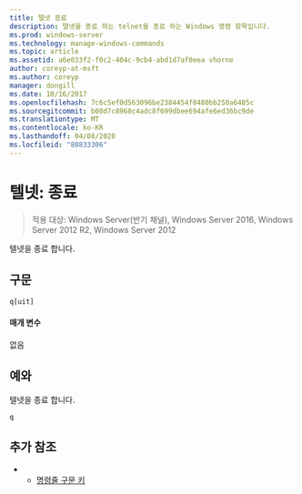 ```yaml
---
title: 텔넷 종료
description: 텔넷을 종료 하는 telnet을 종료 하는 Windows 명령 항목입니다.
ms.prod: windows-server
ms.technology: manage-windows-commands
ms.topic: article
ms.assetid: a6e033f2-f0c2-404c-9cb4-abd1d7af0eea vhorne
author: coreyp-at-msft
ms.author: coreyp
manager: dongill
ms.date: 10/16/2017
ms.openlocfilehash: 7c6c5ef0d563096be2384454f0480bb250a6485c
ms.sourcegitcommit: b00d7c8968c4adc8f699dbee694afe6ed36bc9de
ms.translationtype: MT
ms.contentlocale: ko-KR
ms.lasthandoff: 04/08/2020
ms.locfileid: "80833306"
---
```

# <a name="telnet-quit"></a>텔넷: 종료

>적용 대상: Windows Server(반기 채널), Windows Server 2016, Windows Server 2012 R2, Windows Server 2012

텔넷을 종료 합니다.   

## <a name="syntax"></a>구문  
```  
q[uit]  
```  
#### <a name="parameters"></a>매개 변수  
없음  
## <a name="examples"></a><a name=BKMK_Examples></a>예와  
텔넷을 종료 합니다.  
```  
q  
```  
## <a name="additional-references"></a>추가 참조  
-   - [명령줄 구문 키](command-line-syntax-key.md)  
